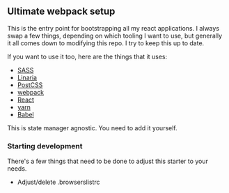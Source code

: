 ## Ultimate webpack setup

This is the entry point for bootstrapping all my react applications. I always swap a few things, depending on which tooling I want to use, but generally it all comes down to modifying this repo. I try to keep this up to date.

If you want to use it too, here are the things that it uses:
- [SASS](https://github.com/sass/sass)
- [Linaria](https://github.com/callstack/linaria)
- [PostCSS](https://github.com/postcss/postcss)
- [webpack](https://github.com/webpack/webpack)
- [React](https://github.com/facebook/react/)
- [yarn](https://github.com/yarnpkg/yarn)
- [Babel](https://github.com/babel/babel)

This is state manager agnostic. You need to add it yourself.

### Starting development

There's a few things that need to be done to adjust this starter to your needs. 

- Adjust/delete .browserslistrc
